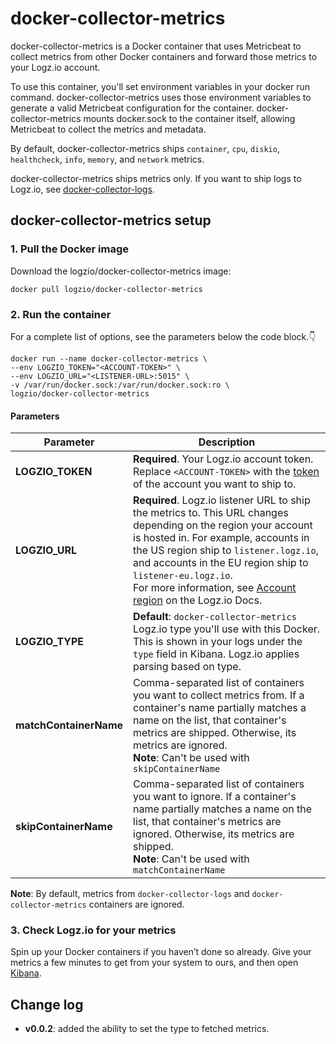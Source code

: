 # docker-collector-metrics

docker-collector-metrics is a Docker container that uses Metricbeat to collect metrics from other Docker containers and forward those metrics to your Logz.io account.

To use this container, you'll set environment variables in your docker run command.
docker-collector-metrics uses those environment variables to generate a valid Metricbeat configuration for the container.
docker-collector-metrics mounts docker.sock to the container itself, allowing Metricbeat to collect the metrics and metadata.

By default, docker-collector-metrics ships `container`, `cpu`, `diskio`, `healthcheck`, `info`, `memory`, and `network` metrics.

docker-collector-metrics ships metrics only. If you want to ship logs to Logz.io, see [docker-collector-logs](https://github.com/logzio/docker-collector-logs).

## docker-collector-metrics setup

### 1. Pull the Docker image

Download the logzio/docker-collector-metrics image:

```shell
docker pull logzio/docker-collector-metrics
```

### 2. Run the container

For a complete list of options, see the parameters below the code block.👇

```shell
docker run --name docker-collector-metrics \
--env LOGZIO_TOKEN="<ACCOUNT-TOKEN>" \
--env LOGZIO_URL="<LISTENER-URL>:5015" \
-v /var/run/docker.sock:/var/run/docker.sock:ro \
logzio/docker-collector-metrics
```

#### Parameters

| Parameter | Description |
|---|---|
| **LOGZIO_TOKEN** | **Required**. Your Logz.io account token. Replace `<ACCOUNT-TOKEN>` with the [token](https://app.logz.io/#/dashboard/settings/general) of the account you want to ship to. |
| **LOGZIO_URL** | **Required**. Logz.io listener URL to ship the metrics to. This URL changes depending on the region your account is hosted in. For example, accounts in the US region ship to `listener.logz.io`, and accounts in the EU region ship to `listener-eu.logz.io`. <br /> For more information, see [Account region](https://docs.logz.io/user-guide/accounts/account-region.html) on the Logz.io Docs. |
| **LOGZIO_TYPE** | **Default**: `docker-collector-metrics` <br /> Logz.io type you'll use with this Docker. This is shown in your logs under the `type` field in Kibana. Logz.io applies parsing based on type. |
| **matchContainerName** | Comma-separated list of containers you want to collect metrics from. If a container's name partially matches a name on the list, that container's metrics are shipped. Otherwise, its metrics are ignored. <br /> **Note**: Can't be used with `skipContainerName` |
| **skipContainerName** | Comma-separated list of containers you want to ignore. If a container's name partially matches a name on the list, that container's metrics are ignored. Otherwise, its metrics are shipped. <br /> **Note**: Can't be used with `matchContainerName` |

**Note**: By default, metrics from `docker-collector-logs` and `docker-collector-metrics` containers are ignored.

### 3. Check Logz.io for your metrics

Spin up your Docker containers if you haven’t done so already. Give your metrics a few minutes to get from your system to ours, and then open [Kibana](https://app.logz.io/#/dashboard/kibana).

## Change log
 - **v0.0.2**: added the ability to set the type to fetched metrics.
